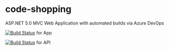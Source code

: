 # code-shopping
ASP.NET 5.0 MVC Web Application with automated builds via Azure DevOps

[![Build Status](https://dev.azure.com/kostaskps/ShoppingApp/_apis/build/status/shoppingapp-pipeline?branchName=main)](https://dev.azure.com/kostaskps/ShoppingApp/_build/latest?definitionId=6&branchName=main) for App

[![Build Status](https://dev.azure.com/kostaskps/ShoppingApp/_apis/build/status/shoppingapi-pipeline?branchName=main)](https://dev.azure.com/kostaskps/ShoppingApp/_build/latest?definitionId=5&branchName=main) for API
